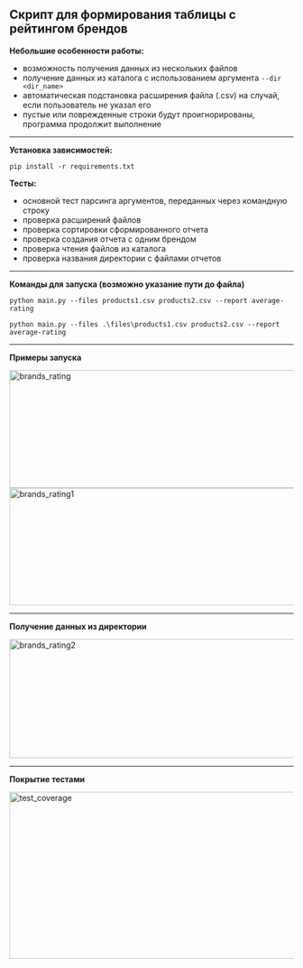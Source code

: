 ## **Скрипт для формирования таблицы с рейтингом брендов**

**Небольшие особенности работы:**

- возможность получения данных из нескольких файлов
- получение данных из каталога с использованием аргумента `--dir <dir_name>`
- автоматическая подстановка расширения файла (.csv) на случай, если пользователь не указал его
- пустые или поврежденные строки будут проигнорированы, программа продолжит выполнение

---

**Установка зависимостей:**

`pip install -r requirements.txt`

**Тесты:**

- основной тест парсинга аргументов, переданных через командную строку
- проверка расширений файлов
- проверка сортировки сформированного отчета
- проверка создания отчета с одним брендом
- проверка чтения файлов из каталога
- проверка названия директории с файлами отчетов

---

**Команды для запуска (возможно указание пути до файла)**

`python main.py --files products1.csv products2.csv --report average-rating`

`python main.py --files .\files\products1.csv products2.csv --report average-rating`

---

**Примеры запуска**

<img width="738" height="209" alt="brands_rating" src="https://github.com/user-attachments/assets/48134588-43a5-4756-be84-edc9b8531a0e" />

<img width="743" height="208" alt="brands_rating1" src="https://github.com/user-attachments/assets/3cc86c62-0652-407c-8fea-1e82dd9d8689" />

---

**Получение данных из директории**

<img width="736" height="211" alt="brands_rating2" src="https://github.com/user-attachments/assets/3d225362-27f7-4e37-937a-7a55a489527f" />

---

**Покрытие тестами**

<img width="699" height="296" alt="test_coverage" src="https://github.com/user-attachments/assets/4c5828a6-bd10-43ee-b98d-5dd41865fa36" />
